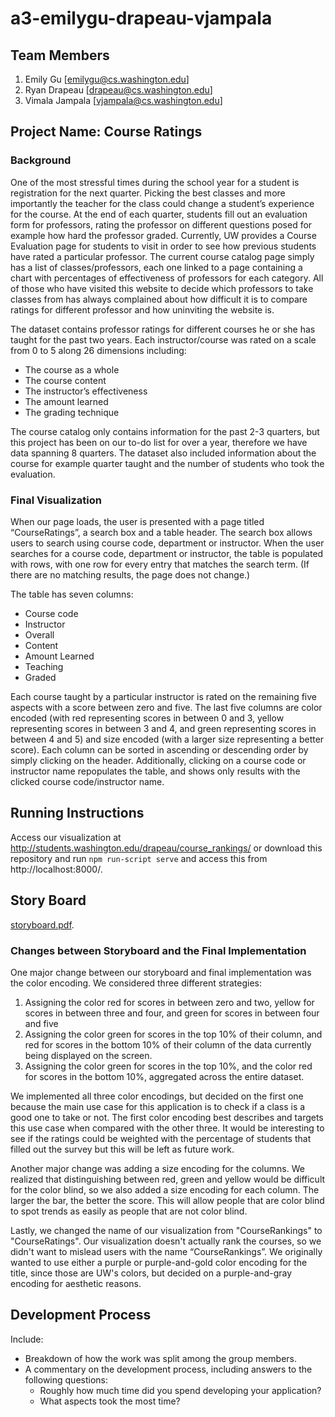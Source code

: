 a3-emilygu-drapeau-vjampala
===============

## Team Members

1. Emily Gu [emilygu@cs.washington.edu]
2. Ryan Drapeau [drapeau@cs.washington.edu]
3. Vimala Jampala [vjampala@cs.washington.edu]

## Project Name: Course Ratings

### Background

One of the most stressful times during the school year for a student is registration for the next quarter.  Picking the best classes and more importantly the teacher for the class could change a student’s experience for the course. At the end of each quarter, students fill out an evaluation form for professors, rating the professor on different questions posed for example how hard the professor graded.  Currently, UW provides a Course Evaluation page for students to visit in order to see how previous students have rated a particular professor. The current course catalog page simply has a list of classes/professors, each one linked to a page containing a chart with percentages of effectiveness of professors for each category. All of those who have visited this website to decide which professors to take classes from has always complained about how difficult it is to compare ratings for different professor and how uninviting the website is.

The dataset contains professor ratings for different courses he or she has taught for the past two years. Each instructor/course was rated on a scale from 0 to 5 along 26 dimensions including:
* The course as a whole
* The course content
* The instructor’s effectiveness
* The amount learned
* The grading technique

The course catalog only contains information for the past 2-3 quarters, but this project has been on our to-do list for over a year, therefore we have data spanning 8 quarters. The dataset also  included information about the course for example quarter taught and the number of students who took the evaluation.

### Final Visualization

When our page loads, the user is presented with a page titled “CourseRatings”, a search box and a table header. The search box allows users to search using course code, department or instructor. When the user searches for a course code, department or instructor, the table is populated with rows, with one row for every entry that matches the search term. (If there are no matching results, the page does not change.)

The table has seven columns:
* Course code
* Instructor
* Overall
* Content
* Amount Learned
* Teaching
* Graded

Each course taught by a particular instructor is rated on the remaining five aspects with a score between zero and five. The last five columns are color encoded (with red representing scores in between 0 and 3, yellow representing scores in between 3 and 4, and green representing scores in between 4 and 5) and size encoded (with a larger size representing a better score). Each column can be sorted in ascending or descending order by simply clicking on the header. Additionally, clicking on a course code or instructor name repopulates the table, and shows only results with the clicked course code/instructor name.

## Running Instructions

Access our visualization at http://students.washington.edu/drapeau/course_rankings/ or download this repository and run `npm run-script serve` and access this from http://localhost:8000/.

## Story Board

[storyboard.pdf](storyboard.pdf?raw=true).


### Changes between Storyboard and the Final Implementation

One major change between our storyboard and final implementation was the color encoding. We considered three different strategies:
1. Assigning the color red for scores in between zero and two, yellow for scores in between three and four, and green for scores in between four and five
2. Assigning the color green for scores in the top 10% of their column, and red for scores in the bottom 10% of their column of the data currently being displayed on the screen.
3. Assigning the color green for scores in the top 10%, and the color red for scores in the bottom 10%, aggregated across the entire dataset.

We implemented all three color encodings, but decided on the first one because the main use case for this application is to check if a class is a good one to take or not. The first color encoding best describes and targets this use case when compared with the other three. It would be interesting to see if the ratings could be weighted with the percentage of students that filled out the survey but this will be left as future work.

Another major change was adding a size encoding for the columns. We realized that distinguishing between red, green and yellow would be difficult for the color blind, so we also added a size encoding for each column. The larger the bar, the better the score. This will allow people that are color blind to spot trends as easily as people that are not color blind.

Lastly, we changed the name of our visualization from "CourseRankings" to "CourseRatings". Our visualization doesn't actually rank the courses, so we didn't want to mislead users with the name “CourseRankings”. We originally wanted to use either a purple or purple-and-gold color encoding for the title, since those are UW's colors, but decided on a purple-and-gray encoding for aesthetic reasons.

## Development Process

Include:
- Breakdown of how the work was split among the group members.
- A commentary on the development process, including answers to the following questions:
  - Roughly how much time did you spend developing your application?
  - What aspects took the most time?
